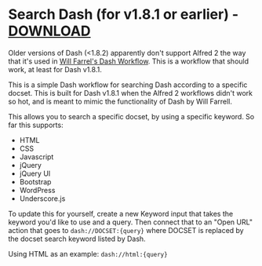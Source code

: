 Search Dash (for v1.8.1 or earlier) - [DOWNLOAD](https://github.com/paulmolluzzo/search_dash/blob/master/Search%20Dash.alfredworkflow?raw=true)
===========

Older versions of Dash (<1.8.2) apparently don't support Alfred 2 the way that it's used in [Will Farrel's Dash Workflow](https://github.com/willfarrell/alfred-dash-workflow). This is a workflow that should work, at least for Dash v1.8.1.

This is a simple Dash workflow for searching Dash according to a specific docset. This is built for Dash v1.8.1 when the Alfred 2 workflows didn't work so hot, and is meant to mimic the functionality of Dash by Will Farrell.

This allows you to search a specific docset, by using a specific keyword. So far this supports:
* HTML
* CSS
* Javascript
* jQuery
* jQuery UI
* Bootstrap
* WordPress
* Underscore.js

To update this for yourself, create a new Keyword input that takes the keyword you'd like to use and a query. Then connect that to an "Open URL" action that goes to `dash://DOCSET:{query}` where DOCSET is replaced by the docset search keyword listed by Dash.

Using HTML as an example: `dash://html:{query}`

